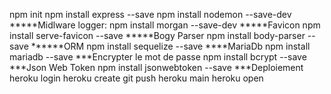 npm init
npm install express --save
npm install nodemon --save-dev
*****Midlware
logger: npm install morgan --save-dev
*****Favicon
npm install serve-favicon --save
*****Bogy Parser
npm install body-parser --save
******ORM
npm install sequelize --save
****MariaDb
npm install mariadb --save
***Encrypter le mot de passe
npm install bcrypt --save
***Json Web Token
npm install jsonwebtoken --save
***Deploiement
heroku login
heroku create
git push heroku main
heroku open
```
